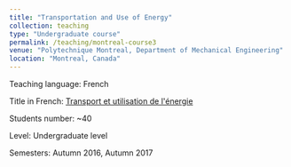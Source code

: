 ```yaml
---
title: "Transportation and Use of Energy"
collection: teaching
type: "Undergraduate course"
permalink: /teaching/montreal-course3
venue: "Polytechnique Montreal, Department of Mechanical Engineering"
location: "Montreal, Canada"
---
```


Teaching language: French

Title in French: [Transport et utilisation de l'énergie](https://www.polymtl.ca/etudes/cours/transport-et-utilisation-de-lenergie)

Students number: ~40

Level: Undergraduate level

Semesters: Autumn 2016, Autumn 2017
